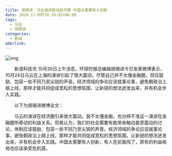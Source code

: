 ```yaml
---
title: 胡锡进：马云演讲震动经济圈 中国太需要有人创新
date: 2020-11-09T18:10:02+08:00
tags:
  - 马云
  - 胡锡进
categories:
  - 新闻
abbrlink:
---
```


![img](https://cdn.jsdelivr.net/gh/yakeing/Documentation@main/Hexo/images/9798-kcaeqzx0135849.png)

　　新浪科技讯 10月26日上午消息，环球时报总编辑胡锡进今日发表微博表示，10月24日马云在上海的演讲引起了很大震动，尽管自己并不太懂金融圈，但应鼓励、包容一些不同乃至尖锐的声音。经济领域的争论应该就事论事，避免朝政治上纲上线，那样才能共同促成宽松的思想氛围，让新锐的想法迸发出来，并有机会步入实践。

　　以下为胡锡进微博全文：

　　马云的演讲在经济圈引来很大震动。我不太懂金融，也分辨不准这一演讲在金融圈所牵动的利益关系。但我认为，我们的社会需要有能带来触动甚至震动的讨论，体制应该鼓励、包容一些不同乃至尖锐的声音。经济领域的争论应该就事论事，避免朝政治上纲上线，那样才能共同促成宽松的思想氛围，让新锐的想法迸发出来，并有机会步入实践。中国太需要有人创新，有人在前面闯了，原有的利益格局也应该承受危机感。
